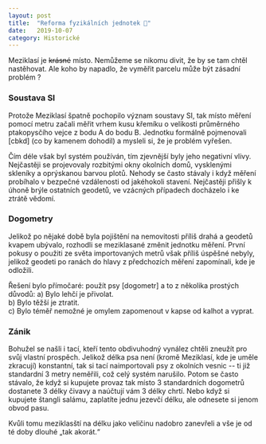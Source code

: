 ```yaml
---
layout: post
title:  "Reforma fyzikálních jednotek 📐"
date:   2019-10-07
category: Historické
---
```


Meziklasí je ~~krásné~~ místo. Nemůžeme se nikomu divit, že by se tam chtěl nastěhovat. Ale koho by napadlo, že vyměřit parcelu může být zásadní problém ?

### Soustava SI
Protože Meziklasí špatně pochopilo význam soustavy SI, tak místo měření pomocí metru začali měřit vrhem kusu křemíku o velikosti průměrného ptakopysčího vejce z bodu A do bodu B. Jednotku formálně pojmenovali [cbkd] (co by kamenem dohodil) a mysleli si, že je problém vyřešen.

Čím déle však byl systém používán, tím zjevnější byly jeho negativní vlivy. Nejčastěji se projevovaly rozbitými okny okolních domů, vysklenými skleníky a oprýskanou barvou plotů. Nehody se často stávaly i když měření probíhalo v bezpečné vzdálenosti od jakéhokoli stavení. Nejčastěji přišly k úhoně brýle ostatních geodetů, ve vzácných případech docházelo i ke ztrátě vědomí.

### Dogometry
Jelikož po nějaké době byla pojištění na nemovitosti příliš drahá a geodetů kvapem ubývalo, rozhodli se meziklasané změnit jednotku měření. První pokusy o použiti ze světa importovaných metrů však příliš úspěšné nebyly, jelikož geodeti po ranách do hlavy z předchozích měření zapomínali, kde je odložili.

Řešení bylo přímočaré: použít psy [dogometr] a to z několika prostých důvodů:
a) Bylo lehčí je přivolat.  
b) Bylo těžší je ztratit.  
c) Bylo téměř nemožné je omylem zapomenout v kapse od kalhot a vyprat.  

### Zánik 
Bohužel se našli i tací, kteří tento obdivuhodný vynález chtěli zneužít pro svůj vlastní prospěch. Jelikož délka psa není (kromě Meziklasí, kde je uměle zkracují) konstantní, tak si tací naimportovali psy z okolních vesnic -- ti již standardní 3 metry neměřili, což celý systém narušilo. Potom se často stávalo, že když si kupujete provaz tak místo 3 standardních dogometrů dostanete 3 délky čivavy a naúčtují vám 3 délky chrtí. Nebo když si kupujete štangli salámu, zaplatíte jednu jezevčí délku, ale odnesete si jenom obvod pasu.

Kvůli tomu meziklasští na délku jako veličinu nadobro zanevřeli a vše je od té doby dlouhé „tak akorát.“
